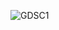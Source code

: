 ![GDSC1](https://github.com/GDSC-PKNU-Official/.github/assets/98441203/b02ed7c3-1c6f-4fec-987b-f12a90564918)
